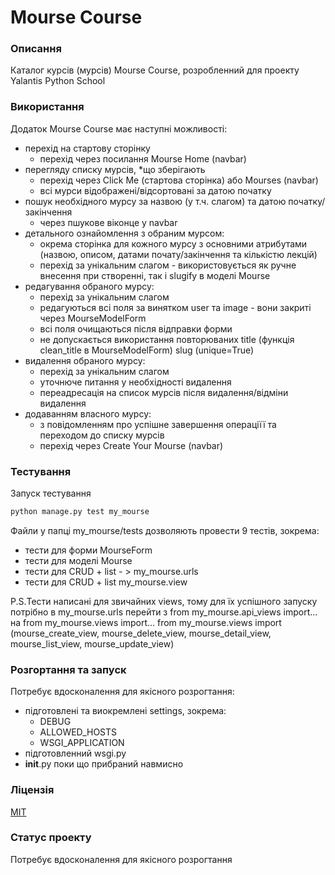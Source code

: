 # Mourse Course

### Описання
Каталог курсів (мурсів) Mourse Course, розробленний для проекту Yalantis Python School


### Використання
Додаток Mourse Course має наступні можливості:
- перехід на стартову сторінку 
  - перехід через посилання Mourse Home (navbar)
- перегляду списку мурсів, *що зберігають
  - перехід через Click Me (стартова сторінка) або Mourses (navbar)
  - всі мурси відображені/відсортовані за датою початку 
- пошук необхідного мурсу за назвою (у т.ч. слагом) та датою початку/закінчення
  - через пшукове віконце у navbar 
- детального ознайомлення з обраним мурсом:
  - окрема сторінка для кожного мурсу з основними атрибутами (назвою, описом, датами почату/закінчення та кількістю лекцій) 
  - перехід за унікальним слагом - використовується як ручне внесення при створенні, так і slugify в моделі Mourse
- редагування обраного мурсу: 
    - перехід за унікальним слагом
    - редагуються всі поля за винятком user та image - вони закриті через MourseModelForm
    - всі поля очищаються після відправки форми 
    - не допускається використання повторюваних title (функція clean_title в MourseModelForm) slug (unique=True)
- видалення обраного мурсу:
    - перехід за унікальним слагом
    - уточнюче питання у необхідності видалення 
    - переадресація на список мурсів після видалення/відміни видалення
- додаванням власного мурсу:
    - з повідомленням про успішне завершення операціїї та переходом до списку мурсів
    - перехід через Create Your Mourse (navbar)

### Тестування
Запуск тестування
```bash
python manage.py test my_mourse
```
Файли у папці my_mourse/tests дозволяють провести 9 тестів, зокрема: 
- тести для форми MourseForm
- тести для моделі Mourse
- тести для CRUD + list - > my_mourse.urls 
- тести для CRUD + list my_mourse.view 

P.S.Тести написані для звичайних views, тому для їх успішного запуску потрібно в my_mourse.urls перейти з from my_mourse.api_views import... на from my_mourse.views import...
from my_mourse.views import (mourse_create_view,
                                 mourse_delete_view,
                                 mourse_detail_view,
                                 mourse_list_view,
                                 mourse_update_view)

### Розгортання та запуск
Потребує вдосконалення для якісного розрогтання:
- підготовлені та виокремлені settings, зокрема:
    - DEBUG
    - ALLOWED_HOSTS
    - WSGI_APPLICATION
- підготовленний wsgi.py 
- __init__.py поки що прибраний навмисно

### Ліцензія
[MIT](https://choosealicense.com/licenses/mit/)

### Статус проекту
Потребує вдосконалення для якісного розрогтання 
